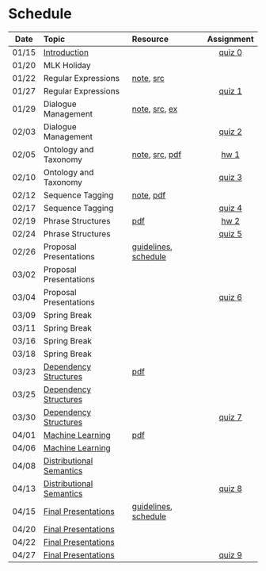 # Schedule

|Date | Topic | Resource | Assignment |
|:---:|:---|:---|:---:|
|01/15| [Introduction](syllabus.md) | | [quiz 0](getting_started.md) |
|01/20| MLK Holiday | | |
|01/22| Regular Expressions | [note](regular_expressions.ipynb), [src](../src/regular_expressions.py) |  |
|01/27| Regular Expressions |  | [quiz 1](quizzes.md#quiz-1) |
|01/29| Dialogue Management | [note](dialogue_management.ipynb), [src](../src/state_machine.py), [ex](dialogue_state_machine.ipynb) |  |
|02/03| Dialogue Management |  | [quiz 2](quizzes.md#quiz-2) |
|02/05| Ontology and Taxonomy | [note](ontology_taxonomy.ipynb), [src](../src/ontology_taxonomy.py), [pdf](ontology_taxonomy.pdf) | [hw 1](hw_text_matching.md) |
|02/10| Ontology and Taxonomy |  | [quiz 3](quizzes.md#quiz-3) |
|02/12| Sequence Tagging | [note](sequence_tagging.ipynb), [pdf](sequence_tagging.pdf) |  |
|02/17| Sequence Tagging |  | [quiz 4](quizzes.md#quiz-4) |
|02/19| Phrase Structures | [pdf](phrase_structures.pdf) | [hw 2](hw_lexicon_entity_matching.md) |
|02/24| Phrase Structures |  | [quiz 5](quizzes.md#quiz-5) |
|02/26| Proposal Presentations | [guidelines](proposal.md), [schedule](../projects/projects-2020.md) |  |
|03/02| Proposal Presentations |  |  |
|03/04| Proposal Presentations |  | [quiz 6](quizzes.md#quiz-6) |
|03/09| Spring Break |  |  |
|03/11| Spring Break |  |  |
|03/16| Spring Break |  |  |
|03/18| Spring Break |  |  |
|03/23| [Dependency Structures](https://emory.zoom.us/rec/share/_MZvCJ_azmZOAc-OtFrUfY4-Dqbjaaa80Cca8vNYmRmvwuln1rCajN3grpKEixcS) | [pdf](dependency_structures.pdf) |  |
|03/25| [Dependency Structures](https://emory.zoom.us/rec/share/-sFlEbzz6kpLZM_W2BHVQa8RBbrIX6a80yQY-vcIyUfRD1WpbTpZn0Kp-6bVSqH5) |  |  |
|03/30| [Dependency Structures](https://emory.zoom.us/rec/share/-vBPdumu-z5Ib9aV7HycQohwA7_hT6a80SEbqKANzEgU3R2GX6e14TYfOquCXVC3) |  | [quiz 7](quizzes.md#quiz-7) |
|04/01| [Machine Learning](https://emory.zoom.us/rec/share/-s1Vco3u1WdIZ5Xv5W3geaUsIaf6eaa80XIbq_JZyEystNKibuQKEwiHPtL8Ubpz) | [pdf](machine_learning.pdf) |  |
|04/06| [Machine Learning](https://emory.zoom.us/rec/share/wtJrMLCu2ElOYrPt5RyOfP4NOIm6X6a81HJPqKcMn0cPAWv2p3Ig716C8pZvcevD) |  |  |
|04/08| [Distributional Semantics](https://emory.zoom.us/rec/share/3ulsFZfI8lpJRonB9l2PSPAvH4rIaaa8gygXrPMMzaQ8dYBkJJvoji9MWDM2-s4 ) |  |  |
|04/13| [Distributional Semantics]() |  | [quiz 8](quizzes.md#quiz-8) |
|04/15| [Final Presentations]() | [guidelines](project.md), [schedule](../projects/projects-2020.md) |  |
|04/20| [Final Presentations]() |  |  |
|04/22| [Final Presentations]() |  |  |
|04/27| [Final Presentations]() |  | [quiz 9](quizzes.md#quiz-9) |
